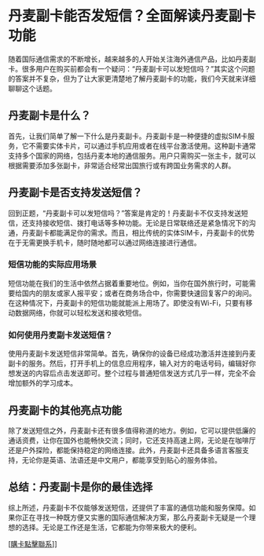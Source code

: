 # 丹麦副卡能否发短信？全面解读丹麦副卡功能

随着国际通信需求的不断增长，越来越多的人开始关注海外通信产品，比如丹麦副卡。很多用户在购买前都会有一个疑问：“丹麦副卡可以发短信吗？”其实这个问题的答案并不复杂，但为了让大家更清楚地了解丹麦副卡的功能，我们今天就来详细聊聊这个话题。

## 丹麦副卡是什么？

首先，让我们简单了解一下什么是丹麦副卡。丹麦副卡是一种便捷的虚拟SIM卡服务，它不需要实体卡片，可以通过手机应用或者在线平台激活使用。这种副卡通常支持多个国家的网络，包括丹麦本地的通信服务。用户只需购买一张主卡，就可以根据需要添加多张副卡，非常适合经常出国旅行或有跨国业务需求的人群。

## 丹麦副卡是否支持发送短信？

回到正题，“丹麦副卡可以发短信吗？”答案是肯定的！丹麦副卡不仅支持发送短信，还支持接收短信、拨打电话等多种功能。无论是日常联络还是紧急情况下的沟通，丹麦副卡都能满足你的需求。而且，相比传统的实体SIM卡，丹麦副卡的优势在于无需更换手机卡，随时随地都可以通过网络连接进行通信。

### 短信功能的实际应用场景

短信功能在我们的生活中依然占据着重要地位。例如，当你在国外旅行时，可能需要给国内的朋友或家人报平安；或者在商务场合中，你需要快速回复客户的询问。在这种情况下，丹麦副卡的短信功能就能派上用场了。即使没有Wi-Fi，只要有移动数据网络，你就可以轻松发送和接收短信。

### 如何使用丹麦副卡发送短信？

使用丹麦副卡发送短信非常简单。首先，确保你的设备已经成功激活并连接到丹麦副卡的服务。然后，打开手机上的信息应用程序，输入对方的电话号码，编辑好你想发送的内容后点击发送即可。整个过程与普通短信发送方式几乎一样，完全不会增加额外的学习成本。

## 丹麦副卡的其他亮点功能

除了发送短信之外，丹麦副卡还有很多值得称道的地方。例如，它可以提供低廉的通话资费，让你在国外也能畅快交流；同时，它还支持高速上网，无论是在咖啡厅还是户外探险，都能保持稳定的网络连接。此外，丹麦副卡还具备多语言客服支持，无论你是英语、法语还是中文用户，都能享受到贴心的服务体验。

## 总结：丹麦副卡是你的最佳选择

综上所述，丹麦副卡不仅能够发送短信，还提供了丰富的通信功能和服务保障。如果你正在寻找一种既方便又实惠的国际通信解决方案，那么丹麦副卡无疑是一个理想的选择。无论是工作还是生活，它都能为你带来极大的便利。

[[購卡點擊聯系](https://t.me/s/esim1088)]]